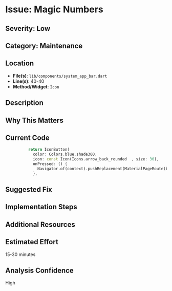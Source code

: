 # Issue: Magic Numbers

## Severity: Low

## Category: Maintenance

## Location
- **File(s)**: `lib/components/system_app_bar.dart`
- **Line(s)**: 40-40
- **Method/Widget**: `Icon`

## Description


## Why This Matters


## Current Code
```dart
          return IconButton(
            color: Colors.blue.shade300,
            icon: const Icon(Icons.arrow_back_rounded  , size: 30),
            onPressed: () {
              Navigator.of(context).pushReplacement(MaterialPageRoute(builder: (context) => const LogPage()));
            },
```

## Suggested Fix


## Implementation Steps


## Additional Resources


## Estimated Effort
15-30 minutes

## Analysis Confidence
High
